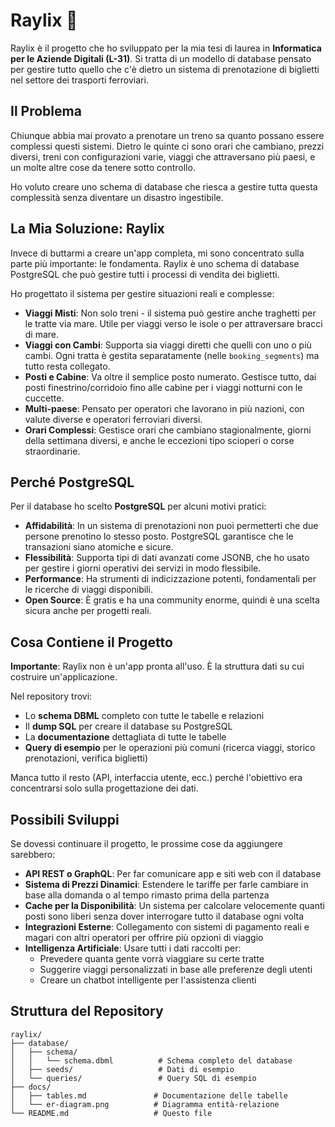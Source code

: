 # Raylix 🚄

Raylix è il progetto che ho sviluppato per la mia tesi di laurea in **Informatica per le Aziende Digitali (L-31)**. Si tratta di un modello di database pensato per gestire tutto quello che c'è dietro un sistema di prenotazione di biglietti nel settore dei trasporti ferroviari.

## Il Problema

Chiunque abbia mai provato a prenotare un treno sa quanto possano essere complessi questi sistemi. Dietro le quinte ci sono orari che cambiano, prezzi diversi, treni con configurazioni varie, viaggi che attraversano più paesi, e un molte altre cose da tenere sotto controllo.

Ho voluto creare uno schema di database che riesca a gestire tutta questa complessità senza diventare un disastro ingestibile.

## La Mia Soluzione: Raylix

Invece di buttarmi a creare un'app completa, mi sono concentrato sulla parte più importante: le fondamenta. Raylix è uno schema di database PostgreSQL che può gestire tutti i processi di vendita dei biglietti.

Ho progettato il sistema per gestire situazioni reali e complesse:

*   **Viaggi Misti**: Non solo treni - il sistema può gestire anche traghetti per le tratte via mare. Utile per viaggi verso le isole o per attraversare bracci di mare.
*   **Viaggi con Cambi**: Supporta sia viaggi diretti che quelli con uno o più cambi. Ogni tratta è gestita separatamente (nelle `booking_segments`) ma tutto resta collegato.
*   **Posti e Cabine**: Va oltre il semplice posto numerato. Gestisce tutto, dai posti finestrino/corridoio fino alle cabine per i viaggi notturni con le cuccette.
*   **Multi-paese**: Pensato per operatori che lavorano in più nazioni, con valute diverse e operatori ferroviari diversi.
*   **Orari Complessi**: Gestisce orari che cambiano stagionalmente, giorni della settimana diversi, e anche le eccezioni tipo scioperi o corse straordinarie.

## Perché PostgreSQL

Per il database ho scelto **PostgreSQL** per alcuni motivi pratici:

*   **Affidabilità**: In un sistema di prenotazioni non puoi permetterti che due persone prenotino lo stesso posto. PostgreSQL garantisce che le transazioni siano atomiche e sicure.
*   **Flessibilità**: Supporta tipi di dati avanzati come JSONB, che ho usato per gestire i giorni operativi dei servizi in modo flessibile.
*   **Performance**: Ha strumenti di indicizzazione potenti, fondamentali per le ricerche di viaggi disponibili.
*   **Open Source**: È gratis e ha una community enorme, quindi è una scelta sicura anche per progetti reali.

## Cosa Contiene il Progetto

**Importante**: Raylix non è un'app pronta all'uso. È la struttura dati su cui costruire un'applicazione.

Nel repository trovi:
*   Lo **schema DBML** completo con tutte le tabelle e relazioni
*   Il **dump SQL** per creare il database su PostgreSQL
*   La **documentazione** dettagliata di tutte le tabelle
*   **Query di esempio** per le operazioni più comuni (ricerca viaggi, storico prenotazioni, verifica biglietti)

Manca tutto il resto (API, interfaccia utente, ecc.) perché l'obiettivo era concentrarsi solo sulla progettazione dei dati.

## Possibili Sviluppi

Se dovessi continuare il progetto, le prossime cose da aggiungere sarebbero:

*   **API REST o GraphQL**: Per far comunicare app e siti web con il database
*   **Sistema di Prezzi Dinamici**: Estendere le tariffe per farle cambiare in base alla domanda o al tempo rimasto prima della partenza
*   **Cache per la Disponibilità**: Un sistema per calcolare velocemente quanti posti sono liberi senza dover interrogare tutto il database ogni volta
*   **Integrazioni Esterne**: Collegamento con sistemi di pagamento reali e magari con altri operatori per offrire più opzioni di viaggio
*   **Intelligenza Artificiale**: Usare tutti i dati raccolti per:
    *   Prevedere quanta gente vorrà viaggiare su certe tratte
    *   Suggerire viaggi personalizzati in base alle preferenze degli utenti
    *   Creare un chatbot intelligente per l'assistenza clienti

## Struttura del Repository

```
raylix/
├── database/
│   ├── schema/
│   │   └── schema.dbml          # Schema completo del database
│   ├── seeds/                   # Dati di esempio
│   └── queries/                 # Query SQL di esempio
├── docs/
│   ├── tables.md               # Documentazione delle tabelle
│   └── er-diagram.png          # Diagramma entità-relazione
└── README.md                   # Questo file
```
